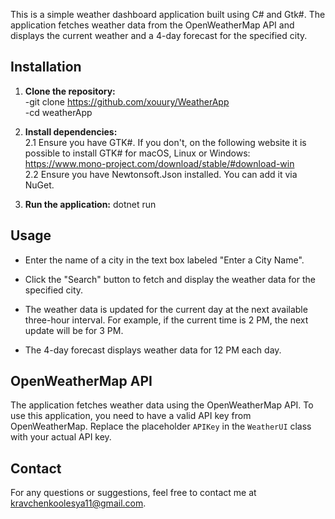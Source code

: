 This is a simple weather dashboard application built using C# and Gtk#. 
The application fetches weather data from the OpenWeatherMap API and displays the current weather and a 4-day forecast for the specified city.

## Installation

1. **Clone the repository:** <br>
    -git clone https://github.com/xouury/WeatherApp <br>
    -cd weatherApp

2. **Install dependencies:** <br>
    2.1 Ensure you have GTK#. If you don't, on the following website it is possible to install GTK# for macOS, Linux or Windows: https://www.mono-project.com/download/stable/#download-win <br>
    2.2 Ensure you have Newtonsoft.Json installed. You can add it via NuGet. 

3. **Run the application:**
    dotnet run

## Usage
   - Enter the name of a city in the text box labeled "Enter a City Name".
   - Click the "Search" button to fetch and display the weather data for the specified city.

   - The weather data is updated for the current day at the next available three-hour interval. For example, if the current time is 2 PM, the next update will be for 3 PM.
   - The 4-day forecast displays weather data for 12 PM each day.
     
## OpenWeatherMap API

The application fetches weather data using the OpenWeatherMap API. To use this application, you need to have a valid API key from OpenWeatherMap. Replace the placeholder `APIKey` in the `WeatherUI` class with your actual API key.

## Contact

For any questions or suggestions, feel free to contact me at kravchenkoolesya11@gmail.com.
